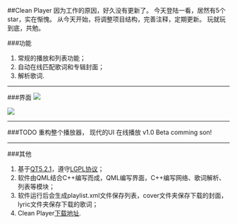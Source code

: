 ##Clean Player
因为工作的原因，好久没有更新了。
今天登陆一看，居然有5个star，实在惭愧。
从今天开始，将调整项目结构，完善注释，定期更新。
玩就玩到底，共勉。

###功能
1. 常规的播放和列表功能；
2. 自动在线匹配歌词和专辑封面；
3. 解析歌词.

***
###界面
![](http://img1.ph.126.net/sLleMK4sypQLGrVt3IO8xg==/755478837591581743.png)

![](http://img2.ph.126.net/a7R7jeCD7mFn80y_vD356Q==/1462262504112166748.png)

***
###TODO
重构整个播放器，
现代的UI
在线播放
v1.0 Beta comming son!
***
###其他
1. 基于[QT5.2.1](http://qt-project.org/downloads)，遵守[LGPL协议](http://www.gnu.org/licenses/lgpl.html)；
2. 软件由QML结合C++编写而成，QML编写界面，C++编写网络、歌词解析、列表等模块；
3. 软件运行后会生成playlist.xml文件保存列表，cover文件夹保存下载的封面，lyric文件夹保存下载的歌词；
4. Clean Player[下载地址](http://pan.baidu.com/s/1bns3lld).
